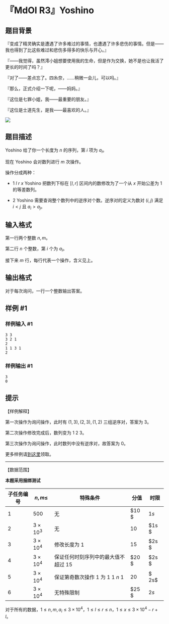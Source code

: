 # 『MdOI R3』Yoshino

## 题目背景

『变成了精灵确实是遭遇了许多难过的事情，也遭遇了许多悲伤的事情。但是——我也得到了比这些难过和悲伤多得多的快乐与开心。』

『——我觉得，虽然澪小姐想要使用我的生命，但是作为交换，她不是也让我活了更长的时间了吗？』

『对了——差点忘了。四糸奈，……稍微一会儿，可以吗。』

『那么，正式介绍一下呢，——妈妈。』

『这位是七罪小姐，我——最重要的朋友。』

『这位是士道先生，是我——最喜欢的人。』

![](C:\Users\96454\Desktop\v7zfroxm.webp)

## 题目描述

Yoshino 给了你一个长度为 $n$ 的序列，第 $i$ 项为 $a_i$。

现在 Yoshino 会对数列进行 $m$ 次操作。

操作分成两种：

 - $1\  l\  r\  x$ Yoshino 把数列下标在 $[l,r]$ 区间内的数修改为了一个从 $x$ 开始公差为 $1$ 的等差数列。

 - $2$ Yoshino 需要查询整个数列中的逆序对个数。逆序对的定义为数对 $(i,j)$ 满足 $i<j$ 且 $a_i>a_j$。

## 输入格式

第一行两个整数 $n,m$。

第二行 $n$ 个整数，第 $i$ 个为 $a_i$。

接下来 $m$ 行，每行代表一个操作，含义见上。

## 输出格式

对于每次询问，一行一个整数输出答案。

## 样例 #1

### 样例输入 #1

```
3 3
3 2 1 
2 
1 1 3 1 
2
```

### 样例输出 #1

```
3 
0
```

## 提示

【样例解释】 

第一次操作为询问操作，此时有 $(1,3),(2,3),(1,2)$ 三组逆序对，答案为 $3$。

第二次操作修改完成后，数列变为 $1\ 2\ 3$。

第三次操作为询问操作，此时数列中没有逆序对，故答案为 $0$。

更多样例请[到这里](https://www.luogu.com.cn/paste/j4nq14ov)领取。

---

【数据范围】

**本题采用捆绑测试**

| 子任务编号 | $n,m\le$       | 特殊条件                              | 分值  | 时限  |
| ---------- | -------------- | ------------------------------------- | ----- | ----- |
| $1$        | $500$          | 无                                    | $10 $ | $1s$  |
| $2$        | $3\times 10^3$ | 无                                    | $10$  | $1s $ |
| $3$        | $3\times 10^4$ | 修改长度为 $1$                        | $15$  | $2s $ |
| $4$        | $3\times 10^4$ | 保证任何时刻序列中的最大值不超过 $15$ | $20 $ | $2s $ |
| $5$        | $3\times 10^4$ | 保证第奇数次操作 $1$ 为 $1\ 1\ n\ 1$  | $20$  | $ 2s$ |
| $6$        | $3\times 10^4$ | 无特殊限制                            | $25 $ | $2s$  |

对于所有的数据，$1\le n,m,a_i\le 3\times 10^4$，$1\le l\le r\le n$，$1\le x\le 3\times 10^4-r+l$。